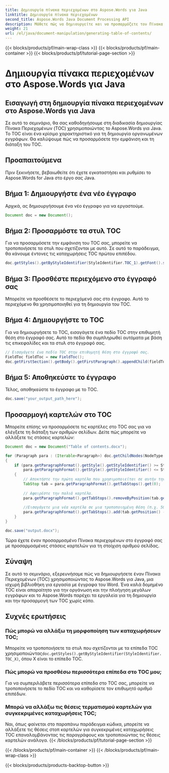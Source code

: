 ```yaml
---
title: Δημιουργία πίνακα περιεχομένων στο Aspose.Words για Java
linktitle: Δημιουργία πίνακα περιεχομένων
second_title: Aspose.Words Java Document Processing API
description: Μάθετε πώς να δημιουργείτε και να προσαρμόζετε τον Πίνακα Περιεχομένων (TOC) χρησιμοποιώντας το Aspose.Words για Java. Δημιουργήστε οργανωμένα και επαγγελματικά έγγραφα χωρίς κόπο.
weight: 21
url: /el/java/document-manipulation/generating-table-of-contents/
---
```


{{< blocks/products/pf/main-wrap-class >}}
{{< blocks/products/pf/main-container >}}
{{< blocks/products/pf/tutorial-page-section >}}

# Δημιουργία πίνακα περιεχομένων στο Aspose.Words για Java


## Εισαγωγή στη δημιουργία πίνακα περιεχομένων στο Aspose.Words για Java

Σε αυτό το σεμινάριο, θα σας καθοδηγήσουμε στη διαδικασία δημιουργίας Πίνακα Περιεχομένων (TOC) χρησιμοποιώντας το Aspose.Words για Java. Το TOC είναι ένα κρίσιμο χαρακτηριστικό για τη δημιουργία οργανωμένων εγγράφων. Θα καλύψουμε πώς να προσαρμόσετε την εμφάνιση και τη διάταξη του TOC.

## Προαπαιτούμενα

Πριν ξεκινήσετε, βεβαιωθείτε ότι έχετε εγκαταστήσει και ρυθμίσει το Aspose.Words for Java στο έργο σας Java.

## Βήμα 1: Δημιουργήστε ένα νέο έγγραφο

Αρχικά, ας δημιουργήσουμε ένα νέο έγγραφο για να εργαστούμε.

```java
Document doc = new Document();
```

## Βήμα 2: Προσαρμόστε τα στυλ TOC

Για να προσαρμόσετε την εμφάνιση του TOC σας, μπορείτε να τροποποιήσετε τα στυλ που σχετίζονται με αυτό. Σε αυτό το παράδειγμα, θα κάνουμε έντονες τις καταχωρήσεις TOC πρώτου επιπέδου.

```java
doc.getStyles().getByStyleIdentifier(StyleIdentifier.TOC_1).getFont().setBold(true);
```

## Βήμα 3: Προσθέστε περιεχόμενο στο έγγραφό σας

Μπορείτε να προσθέσετε το περιεχόμενό σας στο έγγραφο. Αυτό το περιεχόμενο θα χρησιμοποιηθεί για τη δημιουργία του TOC.

## Βήμα 4: Δημιουργήστε το TOC

Για να δημιουργήσετε το TOC, εισαγάγετε ένα πεδίο TOC στην επιθυμητή θέση στο έγγραφό σας. Αυτό το πεδίο θα συμπληρωθεί αυτόματα με βάση τις επικεφαλίδες και τα στυλ στο έγγραφό σας.

```java
// Εισαγάγετε ένα πεδίο TOC στην επιθυμητή θέση στο έγγραφό σας.
FieldToc fieldToc = new FieldToc();
doc.getFirstSection().getBody().getFirstParagraph().appendChild(fieldToc);
```

## Βήμα 5: Αποθηκεύστε το έγγραφο

Τέλος, αποθηκεύστε το έγγραφο με το TOC.

```java
doc.save("your_output_path_here");
```

## Προσαρμογή καρτελών στο TOC

Μπορείτε επίσης να προσαρμόσετε τις καρτέλες στο TOC σας για να ελέγξετε τη διάταξη των αριθμών σελίδων. Δείτε πώς μπορείτε να αλλάξετε τις στάσεις καρτελών:

```java
Document doc = new Document("Table of contents.docx");

for (Paragraph para : (Iterable<Paragraph>) doc.getChildNodes(NodeType.PARAGRAPH, true))
{
    if (para.getParagraphFormat().getStyle().getStyleIdentifier() >= StyleIdentifier.TOC_1 &&
        para.getParagraphFormat().getStyle().getStyleIdentifier() <= StyleIdentifier.TOC_9)
    {
        // Αποκτήστε την πρώτη καρτέλα που χρησιμοποιείται σε αυτήν την παράγραφο, η οποία ευθυγραμμίζει τους αριθμούς σελίδων.
        TabStop tab = para.getParagraphFormat().getTabStops().get(0);
        
        // Αφαιρέστε την παλιά καρτέλα.
        para.getParagraphFormat().getTabStops().removeByPosition(tab.getPosition());
        
        //Εισαγάγετε μια νέα καρτέλα σε μια τροποποιημένη θέση (π.χ. 50 μονάδες προς τα αριστερά).
        para.getParagraphFormat().getTabStops().add(tab.getPosition() - 50.0, tab.getAlignment(), tab.getLeader());
    }
}

doc.save("output.docx");
```

Τώρα έχετε έναν προσαρμοσμένο Πίνακα περιεχομένων στο έγγραφό σας με προσαρμοσμένες στάσεις καρτελών για τη στοίχιση αριθμού σελίδας.


## Σύναψη

Σε αυτό το σεμινάριο, εξερευνήσαμε πώς να δημιουργήσετε έναν Πίνακα Περιεχομένων (TOC) χρησιμοποιώντας το Aspose.Words για Java, μια ισχυρή βιβλιοθήκη για εργασία με έγγραφα του Word. Ένα καλά δομημένο TOC είναι απαραίτητο για την οργάνωση και την πλοήγηση μεγάλων εγγράφων και το Aspose.Words παρέχει τα εργαλεία για τη δημιουργία και την προσαρμογή των TOC χωρίς κόπο.

## Συχνές ερωτήσεις

### Πώς μπορώ να αλλάξω τη μορφοποίηση των καταχωρήσεων TOC;

 Μπορείτε να τροποποιήσετε τα στυλ που σχετίζονται με τα επίπεδα TOC χρησιμοποιώντας`doc.getStyles().getByStyleIdentifier(StyleIdentifier.TOC_X)`, όπου X είναι το επίπεδο TOC.

### Πώς μπορώ να προσθέσω περισσότερα επίπεδα στο TOC μου;

Για να συμπεριλάβετε περισσότερα επίπεδα στο TOC σας, μπορείτε να τροποποιήσετε το πεδίο TOC και να καθορίσετε τον επιθυμητό αριθμό επιπέδων.

### Μπορώ να αλλάξω τις θέσεις τερματισμού καρτελών για συγκεκριμένες καταχωρήσεις TOC;

Ναι, όπως φαίνεται στο παραπάνω παράδειγμα κώδικα, μπορείτε να αλλάξετε τις θέσεις στοπ καρτελών για συγκεκριμένες καταχωρήσεις TOC επαναλαμβάνοντας τις παραγράφους και τροποποιώντας τις θέσεις καρτελών ανάλογα.
{{< /blocks/products/pf/tutorial-page-section >}}

{{< /blocks/products/pf/main-container >}}
{{< /blocks/products/pf/main-wrap-class >}}

{{< blocks/products/products-backtop-button >}}
